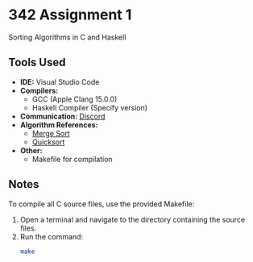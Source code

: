 # 342 Assignment 1  
Sorting Algorithms in C and Haskell  

## Tools Used  
- **IDE:** Visual Studio Code  
- **Compilers:**  
  - GCC (Apple Clang 15.0.0)  
  - Haskell Compiler (Specify version)  
- **Communication:** [Discord](https://discord.com)  
- **Algorithm References:**  
  - [Merge Sort](https://en.wikipedia.org/wiki/Merge_sort)  
  - [Quicksort](https://en.wikipedia.org/wiki/Quicksort)  
- **Other:**  
  - Makefile for compilation  

## Notes  
To compile all C source files, use the provided Makefile:  
1. Open a terminal and navigate to the directory containing the source files.  
2. Run the command:  
   ```sh
   make

